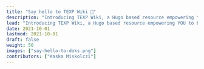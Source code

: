 ```yaml
---
title: "Say hello to TEXP Wiki 👋"
description: "Introducing TEXP Wiki, a Hugo based resource empowering YOU to be a total expert in our TE platform! 🤓"
lead: "Introducing TEXP Wiki, a Hugo based resource empowering YOU to be a total expert in our TE platform! 🤓"
date: 2021-10-01
lastmod: 2021-10-01
draft: false
weight: 50
images: ["say-hello-to-doks.png"]
contributors: ["Kaska Miskolczi"]
---
```



